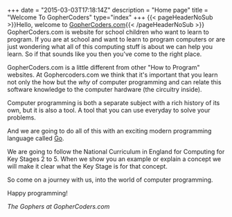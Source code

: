 +++
date = "2015-03-03T17:18:14Z"
description = "Home page"
title = "Welcome To GopherCoders"
type="index"
+++
{{< pageHeaderNoSub >}}Hello, welcome to [GopherCoders.com](/){{< /pageHeaderNoSub >}}
GopherCoders.com is website for school children who want to learn to program.
If you are at school and want to learn to program computers or are just wondering
what all of this computing stuff is about we can help you learn. So if that sounds like you then you've
come to the right place.

GopherCoders.com is a little different from other "How to Program" websites.
At Gophercoders.com we think that it's important that you learn not only the how
but the _why_ of computer programming and can relate this software knowledge to the
computer hardware (the circuitry inside).

Computer programming is both a separate subject with a rich history of its own,
but it is also a tool. A tool that you can use everyday to solve your problems.

And we are going to do all of this with an exciting modern programming language called
[Go](http://golang.org).

We are going to follow the National Curriculum in England for Computing for Key
Stages 2 to 5. When we show you an example or explain a concept we will make it
clear what the Key Stage is for that concept.

So come on a journey with us, into the world of computer programming.

Happy programming!

_The Gophers at GopherCoders.com_
